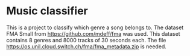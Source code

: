 # Music classifier
This is a project to classify which genre a song belongs to. 
The dataset FMA Small from https://github.com/mdeff/fma was used.
This dataset contains 8 genres and 8000 tracks of 30 seconds each.
The file https://os.unil.cloud.switch.ch/fma/fma_metadata.zip is needed.
